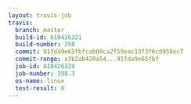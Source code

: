 ```yaml
---
layout: travis-job
travis:
  branch: master
  build-id: 610426321
  build-number: 398
  commit: 91fda9e65fbfcab00ca2f59eac13f3f6cd958ec7
  commit-range: a3b2ab420a54...91fda9e65fbf
  job-id: 610426324
  job-number: 398.3
  os-name: linux
  test-result: 0
---
```

